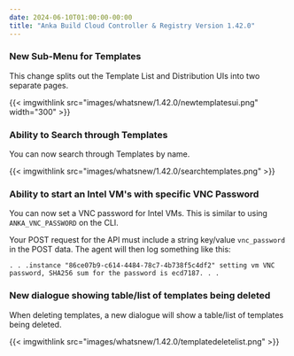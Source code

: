 ```yaml
---
date: 2024-06-10T01:00:00-00:00
title: "Anka Build Cloud Controller & Registry Version 1.42.0"
---
```


### New Sub-Menu for Templates

This change splits out the Template List and Distribution UIs into two separate pages.

{{< imgwithlink src="images/whatsnew/1.42.0/newtemplatesui.png" width="300" >}}

### Ability to Search through Templates

You can now search through Templates by name.

{{< imgwithlink src="images/whatsnew/1.42.0/searchtemplates.png" >}}

### Ability to start an Intel VM's with specific VNC Password

You can now set a VNC password for Intel VMs. This is similar to using `ANKA_VNC_PASSWORD` on the CLI.

Your POST request for the API must include a string key/value `vnc_password` in the POST data. The agent will then log something like this:

```text
. . .instance "86ce07b9-c614-4484-78c7-4b738f5c4df2" setting vm VNC password, SHA256 sum for the password is ecd7187. . .
```

### New dialogue showing table/list of templates being deleted

When deleting templates, a new dialogue will show a table/list of templates being deleted.

{{< imgwithlink src="images/whatsnew/1.42.0/templatedeletelist.png" >}}